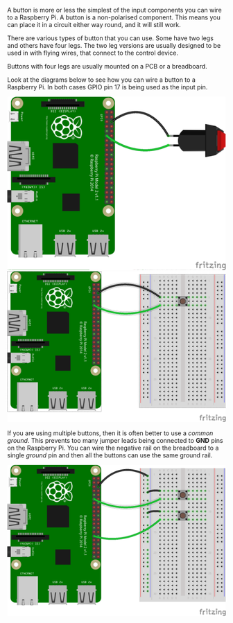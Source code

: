 A button is more or less the simplest of the input components you can wire to a Raspberry Pi.
A button is a non-polarised component. This means you can place it in a circuit either way round, and it will still work.

There are various types of button that you can use. Some have two legs and others have four legs. The two leg versions are usually designed to be used in with flying wires, that connect to the control device.

Buttons with four legs are usually mounted on a PCB or a breadboard.

Look at the diagrams below to see how you can wire a button to a Raspberry Pi. In both cases GPIO pin 17 is being used as the input pin.

![2-pin-btn](images/2-pin-btn.png)
![4-pin-btn](images/4-pin-btn.png)

If you are using multiple buttons, then it is often better to use a *common ground*. This prevents too many jumper leads being connected to **GND** pins on the Raspberry Pi. You can wire the negative rail on the breadboard to a single *ground* pin and then all the buttons can use the same ground rail.

![2x4-pin-btn](images/2x4-pin-btn.png)
